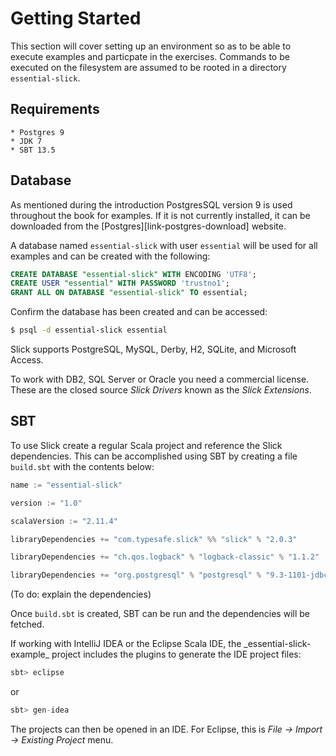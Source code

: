 # Getting Started

This section will cover setting up an environment so as to be able to execute examples and particpate in the exercises.  Commands to be executed on the filesystem are assumed to be rooted in a directory `essential-slick`.

## Requirements

    * Postgres 9
    * JDK 7
    * SBT 13.5

## Database

As mentioned during the introduction PostgresSQL version 9 is used throughout the book for examples. If it is not currently installed, it can be downloaded from the [Postgres][link-postgres-download] website.


A database named `essential-slick` with user `essential` will be used for all examples and can be created with the following:

~~~ sql
CREATE DATABASE "essential-slick" WITH ENCODING 'UTF8';
CREATE USER "essential" WITH PASSWORD 'trustno1';
GRANT ALL ON DATABASE "essential-slick" TO essential;
~~~

Confirm the database has been created and can be accessed:

~~~ bash
$ psql -d essential-slick essential
~~~

<div class="callout callout-info">
Slick supports PostgreSQL, MySQL, Derby, H2, SQLite, and Microsoft Access.

To work with DB2, SQL Server or Oracle you need a commercial license. These are the closed source _Slick Drivers_ known as the _Slick Extensions_.
</div>


## SBT

To use Slick create a regular Scala project and reference the Slick dependencies.  This can be accomplished using SBT by creating a file `build.sbt` with the contents below:

~~~ scala
name := "essential-slick"

version := "1.0"

scalaVersion := "2.11.4"

libraryDependencies += "com.typesafe.slick" %% "slick" % "2.0.3"

libraryDependencies += "ch.qos.logback" % "logback-classic" % "1.1.2"

libraryDependencies += "org.postgresql" % "postgresql" % "9.3-1101-jdbc41"
~~~


(To do: explain the dependencies)


Once `build.sbt` is created, SBT can be run and the dependencies will be fetched.

<div class="callout callout-info">
If working with IntelliJ IDEA or the Eclipse Scala IDE, the _essential-slick-example_ project includes the plugins to generate the IDE project files:

~~~ scala
sbt> eclipse
~~~

or

~~~ scala
sbt> gen-idea
~~~~

The projects can then be opened in an IDE.  For Eclipse, this is _File -> Import -> Existing Project_ menu.
</div>
